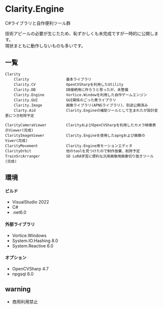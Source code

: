 # Clarity.Engine
C#ライブラリと自作便利ツール群

技術アピールの必要が生じたため、恥ずかしくも未完成ですが一時的に公開します。  
現状まともに動作しないものも多いです。

 

## 一覧
```
Clarity						
	Clarity					基本ライブラリ
	Clarity.CV				OpenCVSharpを利用したUtility
	Clarity.DB				DB接続用に作ろうと思ったが、未整備
	Clarity.Engine			Vortice.Windowを利用した自作ゲームエンジン
	Clarity.GUI				GUI関係のごった煮ライブラリ
	Clarity.Image			画像ライブラリ(APNGライブラリ)、別途公開済み
	Clarty.Aid				Clarity.Engineの補助ツールとして生まれたが設計変更につき削除予定
	
ClarityCameraViewer			ClarityおよびOpenCVSharpを利用したカメラ映像表示Viewer(完成)
ClarityImageViewer			Clarity.Engineを使用したapngおよび画像のViwer(完成)
ClarityMovement 			Clarity.Engine用モーションエディタ
ClarityOrbit				他のtoolを見つけたので制作放棄、削除予定
TrainSrcArranger			SD LoRA学習に便利な汎用画像用画像切り抜きツール(完成)
```

## 環境
#### ビルド
* VisualStudio 2022  
* C#  
* .net6.0 

#### 外部ライブラリ
* Vortice.Windows
* System.IO.Hashing 8.0
* System.Reactive 6.0

#### オプション
* OpenCVSharp 4.7
* npgsql 6.0


## warning
* 商用利用禁止
  




